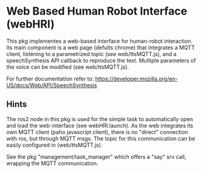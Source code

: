 # Web Based Human Robot Interface (webHRI)
This pkg implementes a web-based interface for human-robot interaction. 
Its main component is a web page (defults chrome) that integrates a MQTT client, listening to a parametrized topic (see web/ttsMQTT.js), and a speechSynthesis API callback to reproduce the text. Multiple parameters of the voice can be modified (see web/ttsMQTT.js).

For further documentation refer to: https://developer.mozilla.org/en-US/docs/Web/API/SpeechSynthesis


## Hints
The ros2 node in this pkg is used for the simple task to automatically open and load the web-interface (see webHRI.launch). As the web integrates its own MQTT client (paho javascript client), there is no "direct" connection with ros, but through MQTT msgs. The topic for this communication can be easily configured in (web/ttsMQTT.js).

See the pkg "management/task_manager" which offers a "say" srv call, wrapping the MQTT communication.